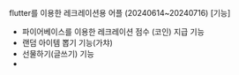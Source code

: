 flutter를 이용한 레크레이션용 어플 (20240614~20240716)
[기능]
- 파이어베이스를 이용한 레크레이션 점수 (코인) 지급 기능
- 랜덤 아이템 뽑기 기능(가챠)
- 선물하기(글쓰기) 기능
- 
